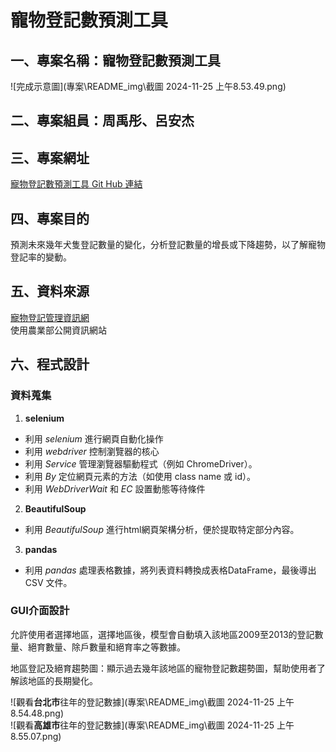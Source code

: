 # 寵物登記數預測工具
## 一、專案名稱：寵物登記數預測工具
![完成示意圖](專案\README_img\截圖 2024-11-25 上午8.53.49.png)
## 二、專案組員：周禹彤、呂安杰
## 三、專案網址
[寵物登記數預測工具 Git Hub 連結](https://github.com/roberthsu2003/__2024_09_04_tvdi__/tree/main/%E5%AD%B8%E5%93%A1%E4%BD%9C%E6%A5%AD/%E5%AF%B5%E7%89%A9%E7%99%BB%E8%A8%98%E6%95%B8%E9%A0%90%E6%B8%AC%E5%B7%A5%E5%85%B7_%E5%91%A8%E7%A6%B9%E5%BD%A4%E3%80%81%E5%91%82%E5%AE%89%E6%9D%B0)

## 四、專案目的
預測未來幾年犬隻登記數量的變化，分析登記數量的增長或下降趨勢，以了解寵物登記率的變動。

## 五、資料來源
[寵物登記管理資訊網](https://www.pet.gov.tw/Web/O302.aspx)  
使用農業部公開資訊網站

## 六、程式設計
### 資料蒐集
1. **selenium**
* 利用 *selenium* 進行網頁自動化操作
* 利用 *webdriver* 控制瀏覽器的核心
* 利用 *Service* 管理瀏覽器驅動程式（例如 ChromeDriver）。
* 利用 *By* 定位網頁元素的方法（如使用 class name 或 id）。
* 利用 *WebDriverWait* 和 *EC* 設置動態等待條件

2. **BeautifulSoup**
* 利用 *BeautifulSoup* 進行html網頁架構分析，便於提取特定部分內容。

3. **pandas**
* 利用 *pandas* 處理表格數據，將列表資料轉換成表格DataFrame，最後導出 CSV 文件。

### GUI介面設計
允許使用者選擇地區，選擇地區後，模型會自動填入該地區2009至2013的登記數量、絕育數量、除戶數量和絕育率之等數據。  
  
地區登記及絕育趨勢圖：顯示過去幾年該地區的寵物登記數趨勢圖，幫助使用者了解該地區的長期變化。  

![觀看**台北市**往年的登記數據](專案\README_img\截圖 2024-11-25 上午8.54.48.png)  
![觀看**高雄市**往年的登記數據](專案\README_img\截圖 2024-11-25 上午8.55.07.png)  